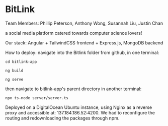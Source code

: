 # BitLink

Team Members: Phillip Peterson, Anthony Wong, Susannah Liu, Justin Chan

a social media platform catered towards computer science lovers!

Our stack:
Angular + TailwindCSS frontend + Express.js, MongoDB backend

How to deploy:
navigate into the Bitlink folder from github,
in one terminal:

`cd bitlink-app`

`ng build`

`ng serve`

then navigate to bitlink-app's parent directory in another terminal:

`npx ts-node server/server.ts`

Deployed on a DigitalOcean Ubuntu instance, using Nginx as a reverse proxy and accessible at: 137.184.186.52:4200.
We had to reconfigure the routing and redownloading the packages through npm.

